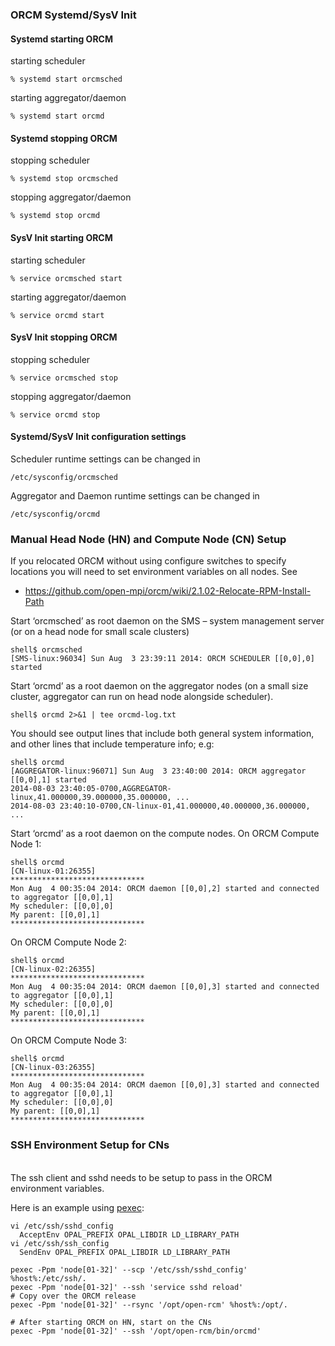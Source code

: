 ### ORCM Systemd/SysV Init
#### Systemd starting ORCM
starting scheduler
```
% systemd start orcmsched
```
starting aggregator/daemon
```
% systemd start orcmd
```
#### Systemd stopping ORCM
stopping scheduler
```
% systemd stop orcmsched
```
stopping aggregator/daemon
```
% systemd stop orcmd
```
#### SysV Init starting ORCM
starting scheduler
```
% service orcmsched start
```
starting aggregator/daemon
```
% service orcmd start
```
#### SysV Init stopping ORCM
stopping scheduler
```
% service orcmsched stop
```
stopping aggregator/daemon
```
% service orcmd stop
```
#### Systemd/SysV Init configuration settings
Scheduler runtime settings can be changed in
```
/etc/sysconfig/orcmsched
```
Aggregator and Daemon runtime settings can be changed in
```
/etc/sysconfig/orcmd
```

### Manual Head Node (HN) and Compute Node (CN) Setup

If you relocated ORCM without using configure switches to specify locations you will need to set environment variables on all nodes.  See

* https://github.com/open-mpi/orcm/wiki/2.1.02-Relocate-RPM-Install-Path

Start ‘orcmsched’ as root daemon on the SMS – 
system management server (or on a head node for small scale clusters)

```
shell$ orcmsched
[SMS-linux:96034] Sun Aug  3 23:39:11 2014: ORCM SCHEDULER [[0,0],0] started
```

Start ‘orcmd’ as a root daemon on the aggregator nodes 
(on a small size cluster, aggregator can run on head node alongside scheduler).
```
shell$ orcmd 2>&1 | tee orcmd-log.txt
```

You should see output lines that include both general system information, and other lines that include temperature info; e.g:
```
shell$ orcmd
[AGGREGATOR-linux:96071] Sun Aug  3 23:40:00 2014: ORCM aggregator [[0,0],1] started
2014-08-03 23:40:05-0700,AGGREGATOR-linux,41.000000,39.000000,35.000000, ...
2014-08-03 23:40:10-0700,CN-linux-01,41.000000,40.000000,36.000000, ...
```

Start ‘orcmd’ as a root daemon on the compute nodes.
On ORCM Compute Node 1:
```
shell$ orcmd
[CN-linux-01:26355] 
******************************
Mon Aug  4 00:35:04 2014: ORCM daemon [[0,0],2] started and connected to aggregator [[0,0],1]
My scheduler: [[0,0],0]
My parent: [[0,0],1]
******************************
```

On ORCM Compute Node 2:
```
shell$ orcmd
[CN-linux-02:26355] 
******************************
Mon Aug  4 00:35:04 2014: ORCM daemon [[0,0],3] started and connected to aggregator [[0,0],1]
My scheduler: [[0,0],0]
My parent: [[0,0],1]
******************************
```

On ORCM Compute Node 3:
```
shell$ orcmd
[CN-linux-03:26355] 
******************************
Mon Aug  4 00:35:04 2014: ORCM daemon [[0,0],3] started and connected to aggregator [[0,0],1]
My scheduler: [[0,0],0]
My parent: [[0,0],1]
******************************
```
### SSH Environment Setup for CNs
<br>The ssh client and sshd needs to be setup to pass in the ORCM environment variables.

Here is an example using [pexec](https://github.com/hpc/pexec/archive/1.5-3.tar.gz):
```
vi /etc/ssh/sshd_config 
  AcceptEnv OPAL_PREFIX OPAL_LIBDIR LD_LIBRARY_PATH 
vi /etc/ssh/ssh_config 
  SendEnv OPAL_PREFIX OPAL_LIBDIR LD_LIBRARY_PATH 

pexec -Ppm 'node[01-32]' --scp '/etc/ssh/sshd_config' %host%:/etc/ssh/.
pexec -Ppm 'node[01-32]' --ssh 'service sshd reload'
# Copy over the ORCM release
pexec -Ppm 'node[01-32]' --rsync '/opt/open-rcm' %host%:/opt/.

# After starting ORCM on HN, start on the CNs
pexec -Ppm 'node[01-32]' --ssh '/opt/open-rcm/bin/orcmd'
```
